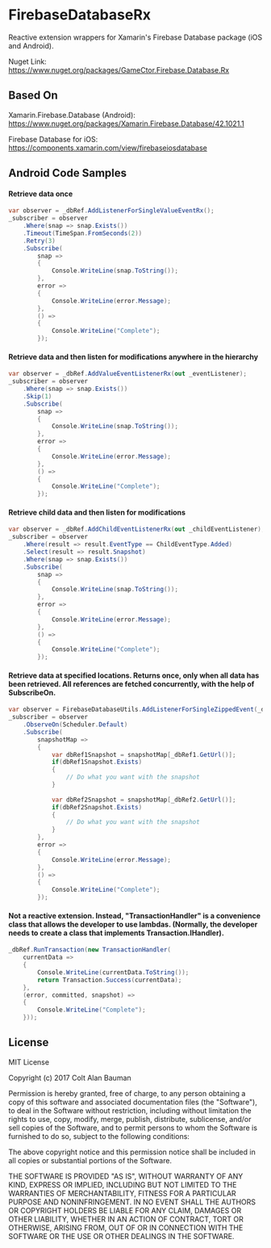 # FirebaseDatabaseRx
Reactive extension wrappers for Xamarin's Firebase Database package (iOS and Android).

Nuget Link: https://www.nuget.org/packages/GameCtor.Firebase.Database.Rx

## Based On
Xamarin.Firebase.Database (Android): https://www.nuget.org/packages/Xamarin.Firebase.Database/42.1021.1

Firebase Database for iOS: https://components.xamarin.com/view/firebaseiosdatabase


## Android Code Samples

#### Retrieve data once

```C#
var observer = _dbRef.AddListenerForSingleValueEventRx();
_subscriber = observer
    .Where(snap => snap.Exists())
    .Timeout(TimeSpan.FromSeconds(2))
    .Retry(3)
    .Subscribe(
        snap =>
        {
            Console.WriteLine(snap.ToString());
        },
        error =>
        {
            Console.WriteLine(error.Message);
        },
        () =>
        {
            Console.WriteLine("Complete");
        });
```

#### Retrieve data and then listen for modifications anywhere in the hierarchy

```C#
var observer = _dbRef.AddValueEventListenerRx(out _eventListener);
_subscriber = observer
    .Where(snap => snap.Exists())
    .Skip(1)
    .Subscribe(
        snap =>
        {
            Console.WriteLine(snap.ToString());
        },
        error =>
        {
            Console.WriteLine(error.Message);
        },
        () =>
        {
            Console.WriteLine("Complete");
        });
```

#### Retrieve child data and then listen for modifications

```C#
var observer = _dbRef.AddChildEventListenerRx(out _childEventListener);
_subscriber = observer
    .Where(result => result.EventType == ChildEventType.Added)
    .Select(result => result.Snapshot)
    .Where(snap => snap.Exists())
    .Subscribe(
        snap =>
        {
            Console.WriteLine(snap.ToString());
        },
        error =>
        {
            Console.WriteLine(error.Message);
        },
        () =>
        {
            Console.WriteLine("Complete");
        });
```

#### Retrieve data at specified locations. Returns once, only when all data has been retrieved. All references are fetched concurrently, with the help of SubscribeOn.

```C#
var observer = FirebaseDatabaseUtils.AddListenerForSingleZippedEvent(_dbRef1, _dbRef2, _dbRef3);
_subscriber = observer
    .ObserveOn(Scheduler.Default)
    .Subscribe(
        snapshotMap =>
        {
            var dbRef1Snapshot = snapshotMap[_dbRef1.GetUrl()];
            if(dbRef1Snapshot.Exists)
            {
                // Do what you want with the snapshot
            }
            
            var dbRef2Snapshot = snapshotMap[_dbRef2.GetUrl()];
            if(dbRef2Snapshot.Exists)
            {
                // Do what you want with the snapshot
            }
        },
        error =>
        {
            Console.WriteLine(error.Message);
        },
        () =>
        {
            Console.WriteLine("Complete");
        });
```

#### Not a reactive extension. Instead, "TransactionHandler" is a convenience class that allows the developer to use lambdas. (Normally, the developer needs to create a class that implements Transaction.IHandler).

```C#
_dbRef.RunTransaction(new TransactionHandler(
    currentData =>
    {
        Console.WriteLine(currentData.ToString());
        return Transaction.Success(currentData);
    },
    (error, committed, snapshot) =>
    {
        Console.WriteLine("Complete");
    }));
```

## License

MIT License

Copyright (c) 2017 Colt Alan Bauman

Permission is hereby granted, free of charge, to any person obtaining a copy
of this software and associated documentation files (the "Software"), to deal
in the Software without restriction, including without limitation the rights
to use, copy, modify, merge, publish, distribute, sublicense, and/or sell
copies of the Software, and to permit persons to whom the Software is
furnished to do so, subject to the following conditions:

The above copyright notice and this permission notice shall be included in all
copies or substantial portions of the Software.

THE SOFTWARE IS PROVIDED "AS IS", WITHOUT WARRANTY OF ANY KIND, EXPRESS OR
IMPLIED, INCLUDING BUT NOT LIMITED TO THE WARRANTIES OF MERCHANTABILITY,
FITNESS FOR A PARTICULAR PURPOSE AND NONINFRINGEMENT. IN NO EVENT SHALL THE
AUTHORS OR COPYRIGHT HOLDERS BE LIABLE FOR ANY CLAIM, DAMAGES OR OTHER
LIABILITY, WHETHER IN AN ACTION OF CONTRACT, TORT OR OTHERWISE, ARISING FROM,
OUT OF OR IN CONNECTION WITH THE SOFTWARE OR THE USE OR OTHER DEALINGS IN THE
SOFTWARE.
